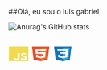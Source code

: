 ##Olá, eu sou o luis gabriel

![Anurag's GitHub stats](https://github-readme-stats.vercel.app/api?username=luisgabriesilva&show_icons=true&theme=dark)

<div style="display: inline_block"><br>
  <img align="center" alt="luisgabriesilva-Js" height="30" width="40" src="https://raw.githubusercontent.com/devicons/devicon/master/icons/javascript/javascript-plain.svg">
  <img align="center" alt="luisgabriesilva-HTML" height="30" width="40" src="https://raw.githubusercontent.com/devicons/devicon/master/icons/html5/html5-original.svg">
  <img align="center" alt="luisgabriesilva-CSS" height="30" width="40" src="https://raw.githubusercontent.com/devicons/devicon/master/icons/css3/css3-original.svg">
</div>
<!---
<div> 
  <a href="https://instagram.com/rafaballerini" target="_blank"><img src="https://img.shields.io/badge/-Instagram-%23E4405F?style=for-the-badge&logo=instagram&logoColor=white" target="_blank"></a>
  <a href = "mailto:contatorafaballerini@gmail.com"><img src="https://img.shields.io/badge/-Gmail-%23333?style=for-the-badge&logo=gmail&logoColor=white" target="_blank"></a>
</div>
luisgabriesilva/luisgabriesilva is a ✨ special ✨ repository because its `README.md` (this file) appears on your GitHub profile.
You can click the Preview link to take a look at your changes.
--->
